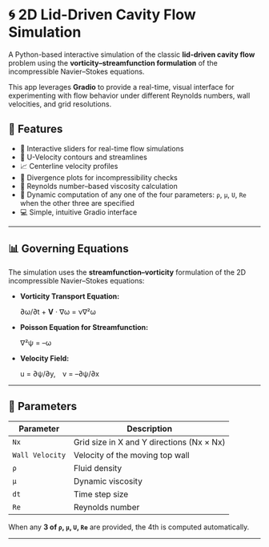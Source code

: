 # 🌀 2D Lid-Driven Cavity Flow Simulation

A Python-based interactive simulation of the classic **lid-driven cavity flow** problem using the **vorticity–streamfunction formulation** of the incompressible Navier–Stokes equations.

This app leverages **Gradio** to provide a real-time, visual interface for experimenting with flow behavior under different Reynolds numbers, wall velocities, and grid resolutions.

## 🚀 Features

- 🧪 Interactive sliders for real-time flow simulations
- 🎨 U-Velocity contours and streamlines
- 📈 Centerline velocity profiles
- 💨 Divergence plots for incompressibility checks
- 🔁 Reynolds number–based viscosity calculation
- 📐 Dynamic computation of any one of the four parameters: `ρ`, `μ`, `U`, `Re` when the other three are specified
- 💻 Simple, intuitive Gradio interface

---

## 📊 Governing Equations

The simulation uses the **streamfunction–vorticity** formulation of the 2D incompressible Navier–Stokes equations:

- **Vorticity Transport Equation:**

  ∂ω/∂t + **V** · ∇ω = ν∇²ω

- **Poisson Equation for Streamfunction:**

  ∇²ψ = –ω

- **Velocity Field:**

  u = ∂ψ/∂y, v = –∂ψ/∂x


---

## 🧮 Parameters

| Parameter        | Description                                  |
|------------------|----------------------------------------------|
| `Nx`             | Grid size in X and Y directions (Nx × Nx)    |
| `Wall Velocity`  | Velocity of the moving top wall              |
| `ρ`              | Fluid density                                |
| `μ`              | Dynamic viscosity                            |
| `dt`             | Time step size                               |
| `Re`             | Reynolds number                              |

When any **3 of `ρ`, `μ`, `U`, `Re`** are provided, the 4th is computed automatically.

---


